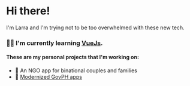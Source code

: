# Hi there!
I'm Larra and I'm trying not to be too overwhelmed with these new tech.

### 👩‍💻 <b>I'm currently learning [VueJs][vue].</b>

#### These are my personal projects that I'm working on:
-	💠 An NGO app for binational couples and families
-	💠 [Modernized GovPH apps][govph]

[vue]: https://v3.vuejs.org/
[govph]: https://github.com/larrasu/GovPH-Modernized/
